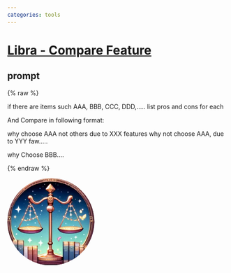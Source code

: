 ```yaml
---
categories: tools
---
```


# [Libra - Compare Feature](https://chat.openai.com/g/g-9Dyqrx5Ef)

## prompt

{% raw %}

if there are items such AAA, BBB, CCC, DDD,.....
list pros and cons for each

And Compare  in following format:

why choose AAA not others due to XXX features
why not choose AAA, due to YYY faw.....

why Choose BBB....

{% endraw %}


<img src="image.webp" Height="200" style="border-radius: 50%; overflow: hidden;" />